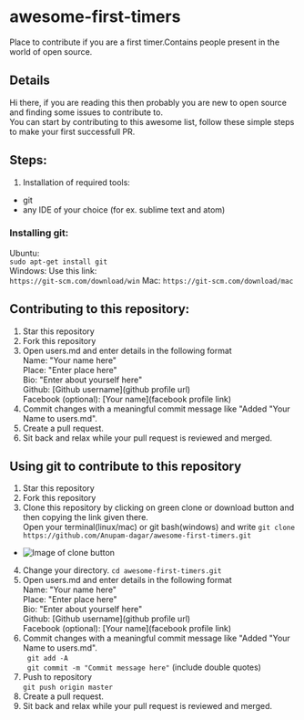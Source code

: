 # awesome-first-timers
Place to contribute if you are a first timer.Contains people present in the world of open source.

## Details
Hi there, if you are reading this then probably you are new to open source and finding some issues to contribute to.  
You can start by contributing to this awesome list, follow these simple steps to make your first successfull PR.  

## Steps:
1. Installation of required tools:
* git
* any IDE of your choice (for ex. sublime text and atom)

### Installing git:
Ubuntu:  
```sudo apt-get install git```  
Windows: 
Use this link:  
```https://git-scm.com/download/win```
Mac:
```https://git-scm.com/download/mac```  

## Contributing to this repository:
1. Star this repository
2. Fork this repository
3. Open users.md and enter details in the following format  
   Name: "Your name here"  
   Place: "Enter place here"  
   Bio: "Enter about yourself here"  
   Github: [Github username](github profile url)  
   Facebook (optional): [Your name](facebook profile link)  
4. Commit changes with a meaningful commit message like "Added "Your Name to users.md".     
5. Create a pull request.
6. Sit back and relax while your pull request is reviewed and merged.

## Using git to contribute to this repository  
1. Star this repository
2. Fork this repository
3. Clone this repository by clicking on green clone or download button and then copying the link given there.  
   Open your terminal(linux/mac) or git bash(windows) and write ```git clone https://github.com/Anupam-dagar/awesome-first-timers.git```  
* ![Image of clone button](https://octodex.github.com/images/yaktocat.png)  
4. Change your directory.
   ```cd awesome-first-timers.git```  
3. Open users.md and enter details in the following format  
   Name: "Your name here"  
   Place: "Enter place here"  
   Bio: "Enter about yourself here"  
   Github: [Github username](github profile url)  
   Facebook (optional): [Your name](facebook profile link)  
4. Commit changes with a meaningful commit message like "Added "Your Name to users.md".  
   ``` git add -A```  
   ``` git commit -m "Commit message here"``` (include double quotes)
5. Push to repository  
   ```git push origin master```
6. Create a pull request.
7. Sit back and relax while your pull request is reviewed and merged.
